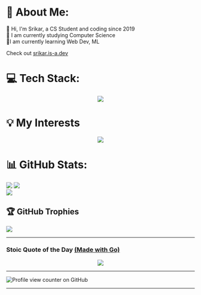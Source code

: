 # 💫 About Me:
🚀 Hi, I'm Srikar, a CS Student and coding since 2019<br>🔭 I am currently studying Computer Science<br>🌱I am currently learning Web Dev, ML<br>

Check out <a href="srikar.is-a.dev" target="_blank">srikar.is-a.dev</a>


# 💻 Tech Stack:

<p align="center">
  <a href="https://skillicons.dev">
    <img src="https://skillicons.dev/icons?i=html,css,js,ts,react,angular,p5js,processing,flutter,dart,express,python,go,c,cpp,bash,arduino,raspberrypi&theme=light&perline=6" />
  </a>
</p>

# 💡 My Interests
<!---https://github.com/user-attachments/assets/7a1cc3d7-5d61-4351-a089-7afe264f3e38-->

<p align="center">
  <img src="https://github.com/user-attachments/assets/0f5a945a-f0cf-40f8-bfcc-fb874784bfdb">
</p>






# 📊 GitHub Stats:
![](https://github-readme-stats.vercel.app/api?username=Mystery-Coder&theme=neon&hide_border=true&include_all_commits=true)
![](https://github-readme-streak-stats.herokuapp.com/?user=Mystery-Coder&theme=neon&hide_border=true)<br/>
![](https://github-readme-stats.vercel.app/api/top-langs/?username=Mystery-Coder&theme=neon&hide_border=true&include_all_commits=true&layout=compact)

## 🏆 GitHub Trophies
![](https://github-profile-trophy.vercel.app/?username=Mystery-Coder&theme=algolia&no-frame=false&no-bg=false&margin-w=4)

---

### Stoic Quote of the Day <a href="https://github.com/Mystery-Coder/go-stoic-quotes">(Made with Go)</a>
<p align="center">
  <img src="https://go-stoic-quotes-production.up.railway.app/stoic-quote-svg?theme=random&t=1221">
</p>

---
![Profile view counter on GitHub](https://komarev.com/ghpvc/?username=Mystery-Coder)

---

<!-- Proudly created with GPRM ( https://gprm.itsvg.in ) -->
